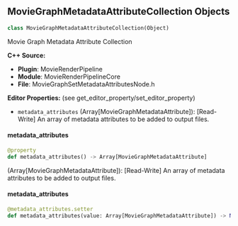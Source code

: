 ## MovieGraphMetadataAttributeCollection Objects

```python
class MovieGraphMetadataAttributeCollection(Object)
```

Movie Graph Metadata Attribute Collection

**C++ Source:**

- **Plugin**: MovieRenderPipeline
- **Module**: MovieRenderPipelineCore
- **File**: MovieGraphSetMetadataAttributesNode.h

**Editor Properties:** (see get_editor_property/set_editor_property)

- ``metadata_attributes`` (Array[MovieGraphMetadataAttribute]):  [Read-Write] An array of metadata attributes to be added to output files.

<a id="unreal.MovieGraphMetadataAttributeCollection.metadata_attributes"></a>

#### metadata_attributes

```python
@property
def metadata_attributes() -> Array[MovieGraphMetadataAttribute]
```

(Array[MovieGraphMetadataAttribute]):  [Read-Write] An array of metadata attributes to be added to output files.

<a id="unreal.MovieGraphMetadataAttributeCollection.metadata_attributes"></a>

#### metadata_attributes

```python
@metadata_attributes.setter
def metadata_attributes(value: Array[MovieGraphMetadataAttribute]) -> None
```

<a id="unreal.MovieGraphSetMetadataAttributesNode"></a>